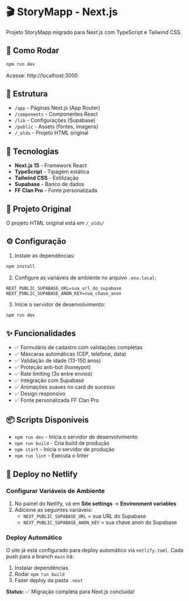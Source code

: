 # 🎬 StoryMapp - Next.js

Projeto StoryMapp migrado para Next.js com TypeScript e Tailwind CSS.

## 🚀 Como Rodar

```bash
npm run dev
```

Acesse: http://localhost:3000

## 📁 Estrutura

- `/app` - Páginas Next.js (App Router)
- `/components` - Componentes React
- `/lib` - Configurações (Supabase)
- `/public` - Assets (fontes, imagens)
- `/_olds` - Projeto HTML original

## 🔧 Tecnologias

- **Next.js 15** - Framework React
- **TypeScript** - Tipagem estática
- **Tailwind CSS** - Estilização
- **Supabase** - Banco de dados
- **FF Clan Pro** - Fonte personalizada

## 📝 Projeto Original

O projeto HTML original está em `/_olds/`

## ⚙️ Configuração

1. Instale as dependências:
```bash
npm install
```

2. Configure as variáveis de ambiente no arquivo `.env.local`:
```env
NEXT_PUBLIC_SUPABASE_URL=sua_url_do_supabase
NEXT_PUBLIC_SUPABASE_ANON_KEY=sua_chave_anon
```

3. Inicie o servidor de desenvolvimento:
```bash
npm run dev
```

## ✨ Funcionalidades

- ✅ Formulário de cadastro com validações completas
- ✅ Máscaras automáticas (CEP, telefone, data)
- ✅ Validação de idade (13-150 anos)
- ✅ Proteção anti-bot (honeypot)
- ✅ Rate limiting (3s entre envios)
- ✅ Integração com Supabase
- ✅ Animações suaves no card de sucesso
- ✅ Design responsivo
- ✅ Fonte personalizada FF Clan Pro

## 📦 Scripts Disponíveis

- `npm run dev` - Inicia o servidor de desenvolvimento
- `npm run build` - Cria build de produção
- `npm start` - Inicia o servidor de produção
- `npm run lint` - Executa o linter

## 🚀 Deploy no Netlify

### Configurar Variáveis de Ambiente

1. No painel do Netlify, vá em **Site settings** → **Environment variables**
2. Adicione as seguintes variáveis:
   - `NEXT_PUBLIC_SUPABASE_URL` = sua URL do Supabase
   - `NEXT_PUBLIC_SUPABASE_ANON_KEY` = sua chave anon do Supabase

### Deploy Automático

O site já está configurado para deploy automático via `netlify.toml`. Cada push para a branch `main` irá:
1. Instalar dependências
2. Rodar `npm run build`
3. Fazer deploy da pasta `.next`

**Status:** ✅ Migração completa para Next.js concluída!
